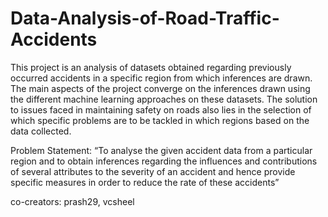 # Data-Analysis-of-Road-Traffic-Accidents
This project is an analysis of datasets obtained regarding previously occurred accidents in a specific region from which inferences are drawn. The main aspects of the project converge on the inferences drawn using the different machine learning approaches on these datasets. The solution to issues faced in maintaining safety on roads also lies in the selection of which specific problems are to be tackled in which regions based on the data collected.

Problem Statement: 
“To analyse the given accident data from a particular region and to obtain inferences regarding the influences and contributions of several attributes to the severity of an accident and hence provide specific measures in order to reduce the rate of these accidents”  

co-creators: prash29, vcsheel

